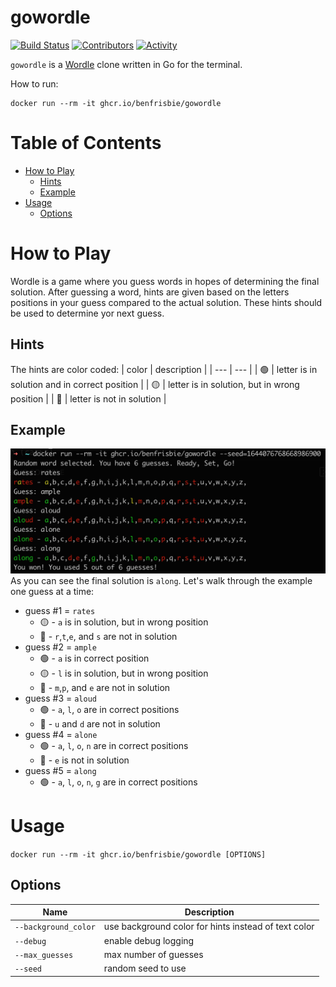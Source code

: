 # gowordle
[![Build Status](https://img.shields.io/github/workflow/status/benfrisbie/gowordle/ci?label=ci&logo=github&style=flat-square)](https://github.com/benfrisbie/gowordle/actions?workflow=ci)
[![Contributors](https://img.shields.io/github/contributors/benfrisbie/gowordle)](https://github.com/benfrisbie/gowordle/graphs/contributors)
[![Activity](https://img.shields.io/github/commit-activity/m/benfrisbie/gowordle)](https://github.com/benfrisbie/gowordle/pulse)

`gowordle` is a [Wordle](https://www.powerlanguage.co.uk/wordle/) clone written in Go for the terminal.

How to run:
```
docker run --rm -it ghcr.io/benfrisbie/gowordle
```

# Table of Contents
- [How to Play](#how-to-play)
    - [Hints](#hints)
    - [Example](#example)
- [Usage](#usage)
    - [Options](#options)

# How to Play
Wordle is a game where you guess words in hopes of determining the final solution. After guessing a word, hints are given based on the letters positions in your guess compared to the actual solution. These hints should be used to determine yor next guess.

## Hints
The hints are color coded:
| color | description |
| --- | --- |
| 🟢 | letter is in solution and in correct position |
| 🟡 | letter is in solution, but in wrong position |
| 🔴 | letter is not in solution |

## Example
![example.png](media/example.png?raw=true)
As you can see the final solution is `along`. Let's walk through the example one guess at a time:
- guess #1 = `rates`
    - 🟡 - `a` is in solution, but in wrong position
    - 🔴 - `r`,`t`,`e`, and `s` are not in solution
- guess #2 = `ample`
    - 🟢 - `a` is in correct position
    - 🟡 - `l` is in solution, but in wrong position
    - 🔴 - `m`,`p`, and `e` are not in solution
- guess #3 = `aloud`
    - 🟢 - `a`, `l`, `o` are in correct positions
    - 🔴 - `u` and `d` are not in solution
- guess #4 = `alone`
    - 🟢 - `a`, `l`, `o`, `n` are in correct positions
    - 🔴 - `e` is not in solution
- guess #5 = `along`
    - 🟢 - `a`, `l`, `o`, `n`, `g` are in correct positions


# Usage
`docker run --rm -it ghcr.io/benfrisbie/gowordle [OPTIONS]`

## Options
| Name | Description |
| ---- | --- |
| `--background_color` | use background color for hints instead of text color |
| `--debug` | enable debug logging |
| `--max_guesses` | max number of guesses |
| `--seed` | random seed to use |
